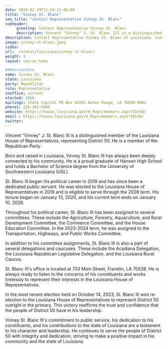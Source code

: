 ```yaml
---
date: 2024-02-29T11:54:12-05:00
title: "Vinney St. Blanc"
seo_title: "contact Representative Vinney St. Blanc"
subheader:
     greeting: Contact Representative Vinney St. Blanc
     description: Vincent "Vinney" J. St. Blanc III is a distinguished member of the Louisiana House of Representatives, representing District 50. He is a member of the Republican Party. His tenure began on January 13, 2020, and his current term ends on January 10, 2028.
description: Contact Representative Vinney St. Blanc of Louisiana. Contact information for Vinney St. Blanc includes email address, phone number, and mailing address.
image: vinney-st-blanc.jpeg
video:
url:  /states/louisiana/vinney-st-blanc/
weight: 1
layout: course_home

####candidate
name: Vinney St. Blanc
state: Louisiana
party: Republican
role: Representative
inoffice: current
elected: 2020
mailing1: State Capitol PO Box 44281 Baton Rouge, LA 70804-9062
phone1: 225-342-6945
website: https://house.louisiana.gov/H_Reps/members.aspx?ID=50/
email : https://house.louisiana.gov/H_Reps/members.aspx?ID=50/
twitter:
---
```


Vincent "Vinney" J. St. Blanc III is a distinguished member of the Louisiana House of Representatives, representing District 50. He is a member of the Republican Party.

Born and raised in Louisiana, Vinney St. Blanc III has always been deeply connected to his community. He is a proud graduate of Hanson High School and holds a Bachelor of Science degree from the University of Southwestern Louisiana (USL).

St. Blanc III began his political career in 2019 and has since been a dedicated public servant. He was elected to the Louisiana House of Representatives in 2019 and is eligible to serve through the 2028 term. His tenure began on January 13, 2020, and his current term ends on January 10, 2028.

Throughout his political career, St. Blanc III has been assigned to several committees. These include the Agriculture, Forestry, Aquaculture, and Rural Development Committee, the Commerce Committee, and the House Education Committee. In the 2023-2024 term, he was assigned to the Transportation, Highways, and Public Works Committee.

In addition to his committee assignments, St. Blanc III is also a part of several delegations and caucuses. These include the Acadiana Delegation, the Louisiana Republican Legislative Delegation, and the Louisiana Rural Caucus.

St. Blanc III's office is located at 733 Main Street, Franklin, LA 70538. He is always ready to listen to the concerns of his constituents and works tirelessly to represent their interests in the Louisiana House of Representatives.

In the most recent election held on October 14, 2023, St. Blanc III won re-election to the Louisiana House of Representatives to represent District 50 outright in the primary. This victory reaffirms the trust and confidence that the people of District 50 have in his leadership.

Vinney St. Blanc III's commitment to public service, his dedication to his constituents, and his contributions to the state of Louisiana are a testament to his character and leadership. He continues to serve the people of District 50 with integrity and dedication, striving to make a positive impact in his community and the state of Louisiana.
